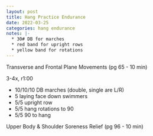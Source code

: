 ```yaml
---
layout: post
title: Hang Practice Endurance
date: 2022-03-25
categories: hang endurance
notes: |-
  * 30# DB for marches
  * red band for upright rows
  * yellow band for rotations
---
```

Transverse and Frontal Plane Movements (pg 65 - 10 min)

3-4x, r1:00
* 10/10/10 DB marches (double, single are L/R)
* 5 laying face down swimmers
* 5/5 upright row
* 5/5 hang rotations to 90
* 5/5 90 to hang

Upper Body & Shoulder Soreness Relief (pg 96 - 10 min)